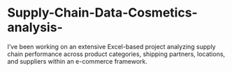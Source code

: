 # Supply-Chain-Data-Cosmetics-analysis-
I’ve been working on an extensive Excel-based project analyzing supply chain performance across product categories, shipping partners, locations, and suppliers within an e-commerce framework.
